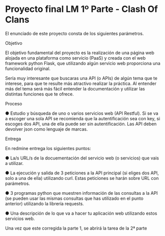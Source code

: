 # Proyecto final LM 1º Parte - Clash Of Clans

El enunciado de este proyecto consta de los siguientes parámetros.

Objetivo

El objetivo fundamental del proyecto es la realización de una página web alojada en
una plataforma como servicio (PaaS) y creada con el web framework python Flask,
que utilizando algún servicio web proporciona una funcionalidad original.

Sería muy interesante que buscaras una API (o APIs) de algún tema que te interese,
para que te resulte más atractivo realizar la práctica. Al entender más del tema será
más fácil entender la documentación y utilizar las distintas funciones que te ofrece.

Proceso

● Estudio y búsqueda de uno o varios servicios web (API Restful). Si se va a
escoger una sola API se recomienda que la autentificación sea con key, si
escoges dos API, una de ella puede ser sin autentificación. Las API deben
devolver json como lenguaje de marcas.

Entrega

En redmine entrega los siguientes puntos:

● La/s URL/s de la docuementación del servicio web (o servicios) que vais a
utilizar.

● La ejecución y salida de 3 peticiones a la API principal (si eliges dos API, solo
a una de ella) utilizando curl. Estas peticiones se harán sobre URL con
parámetros.

● 3 programas python que muestren información de las consultas a la API (se
pueden usar las mismas consultas que has utilizado en el punto anterior)
utilizando la librería requests.

● Una descripción de lo que va a hacer tu aplicación web utilizando estos
servicios web.

Una vez que este corregida la parte 1, se abrirá la tarea de la 2ª parte
